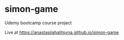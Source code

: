 # simon-game
Udemy bootcamp course project

Live at https://anastasiiahalitsyna.github.io/simon-game
